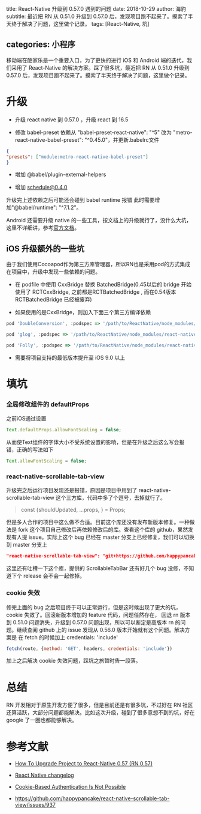 title: React-Native 升级到 0.57.0 遇到的问题
date: 2018-10-29
author: 海豹
subtitle: 最近把 RN 从 0.51.0 升级到 0.57.0 后，发现项目跑不起来了。摸索了半天终于解决了问题，这里做个记录。
tags: [React-Native, 坑]

categories: 小程序
---
移动端在酷家乐是一个重要入口，为了更快的进行 iOS 和 Android 端的迭代，我们采用了 React-Native 的解决方案。踩了很多坑，最近把 RN 从 0.51.0 升级到 0.57.0 后，发现项目跑不起来了。摸索了半天终于解决了问题，这里做个记录。

# 升级

- 升级 react native 到 0.57.0 ，升级 react 到 16.5

- 修改 babel-preset 依赖从 "babel-preset-react-native": "^5" 改为 "metro-react-native-babel-preset": "^0.45.0"，并更新.babelrc文件

``` json
{
"presets": ["module:metro-react-native-babel-preset"]
}
```

- 增加 @babel/plugin-external-helpers

- 增加 schedule@0.4.0

升级完上述依赖之后可能还会碰到 babel runtime 报错 此时需要增加"@babel/runtime": "^7.1.2"。

Android 还需要升级 native 的一些工具，按文档上的升级就行了，没什么大坑，这里不详细讲，参考[官方文档](https://github.com/react-native-community/react-native-releases/blob/master/CHANGELOG.md#057)。

## iOS 升级额外的一些坑


由于我们使用Cocoapod作为第三方库管理器，所以RN也是采用pod的方式集成在项目中，升级中发现一些依赖的问题。

- 在 podfile 中使用 CxxBridge 替换 BatchedBridge(0.45以后的 bridge 开始使用了 RCTCxxBridge, 之前都是RCTBatchedBridge , 而在0.54版本 RCTBatchedBridge 已经被废弃)

- 如果使用的是CxxBridge，则加入下面三个第三方编译依赖

``` JavaScript
pod 'DoubleConversion', :podspec => '/path/to/ReactNative/node_modules/react-native/third-party-podspecs/DoubleConversion.podspec'

pod 'glog', :podspec => '/path/to/ReactNative/node_modules/react-native/third-party-podspecs/glog.podspec'

pod 'Folly', :podspec => '/path/to/ReactNative/node_modules/react-native/third-party-podspecs/Folly.podspec'
```

- 需要将项目支持的最低版本提升至 iOS 9.0 以上

# 填坑

### 全局修改组件的 defaultProps

之前iOS通过设置
```JavaScript
Text.defaultProps.allowFontScaling = false;
```

从而使Text组件的字体大小不受系统设置的影响，但是在升级之后这么写会报错，正确的写法如下
```JavaScript
Text.allowFontScaling = false;
```

### react-native-scrollable-tab-view

升级完之后运行项目发现还是报错，原因是项目中用到了 react-native-scrollable-tab-view 这个三方库，代码中多了个逗号，去掉就行了。
> const {shouldUpdated, ...props, } = Props;

但是多人合作的项目中这么做不合适。目前这个库还没有发布新版本修复。一种做法是 fork 这个项目自己修改后再依赖修改后的库。查看这个库的 github，果然发现有人提 issue。实际上这个 bug 已经在 master 分支上已经修复，我们可以切换到 master 分支上

``` json
"react-native-scrollable-tab-view": "git+https://github.com/happypancake/react-native-scrollable-tab-view.git"
```

这里还有吐槽一下这个库，提供的 ScrollableTabBar 还有好几个 bug 没修，不知道下个 release 会不会一起修掉。

### cookie 失效

修完上面的 bug 之后项目终于可以正常运行，但是这时候出现了更大的坑，cookie 失效了。回滚新版本增加的 feature 代码，问题任然存在， 回退 rn 版本到 0.51.0 问题消失，升级到 0.57.0 问题出现，所以可以断定是高版本 rn 的问题。继续查阅 github 上的 issue 发现从 0.56.0 版本开始就有这个问题。解决方案是 在 fetch 的时候加上 credentials: 'include'

``` JavaScript
fetch(route, {method: 'GET', headers, credentials: 'include'})
```

加上之后解决 cookie 失效问题，踩坑之旅暂时告一段落。

# 总结

RN 开发相对于原生开发方便了很多，但是目前还是有很多坑，不过好在 RN 社区还算活跃，大部分问题都能解决。比如这次升级，碰到了很多意想不到的坑，好在 google 了一圈也都能够解决。

# 参考文献

- [How To Upgrade Project to React-Native 0.57 (RN 0.57)](https://medium.com/@oleg2014/how-to-upgrade-project-to-react-native-0-57-rn-0-57-1a7e9fd8098)

- [React Native changelog](https://github.com/react-native-community/react-native-releases/blob/master/CHANGELOG.md#057)

- [Cookie-Based Authentication Is Not Possible](https://github.com/facebook/react-native/issues/19958)

- https://github.com/happypancake/react-native-scrollable-tab-view/issues/937